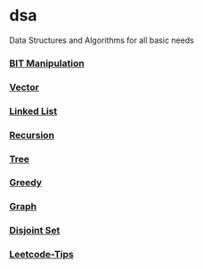 # dsa
Data Structures and Algorithms for all basic needs
<!-- comment here this is to change-->
### [BIT Manipulation](https://github.com/Satwikan/dsa/tree/master/bit)
### [Vector](https://gist.github.com/Satwikan/fcc8f00f7f0bef5505604eb2493bc56f)
### [Linked List](https://github.com/Satwikan/dsa/tree/master/LinkedList)
### [Recursion](https://github.com/Satwikan/dsa/tree/master/recursion)
### [Tree](https://github.com/Satwikan/dsa/tree/master/Tree)
### [Greedy](https://github.com/Satwikan/dsa/tree/master/Greedy)
### [Graph](https://github.com/Satwikan/dsa/tree/master/graph)
### [Disjoint Set](https://github.com/Satwikan/dsa/tree/master/disjointSet)
### [Leetcode-Tips](https://github.com/Satwikan/dsa/blob/master/Leetcode-Tips.md)
